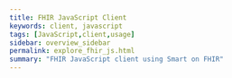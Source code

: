 ```yaml
---
title: FHIR JavaScript Client
keywords: client, javascript
tags: [JavaScript,client,usage]
sidebar: overview_sidebar
permalink: explore_fhir_js.html
summary: "FHIR JavaScript client using Smart on FHIR"
---
```


